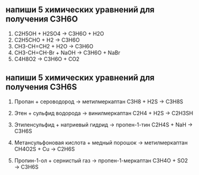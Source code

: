 ## напиши 5 химических уравнений для получения C3H6O

1) C2H5OH + H2SO4 → C3H6O + H2O 
2) C2H5CHO + H2 → C3H6O 
3) CH3-CH=CH2 + H2O → C3H6O 
4) CH3-CH=CH-Br + NaOH → C3H6O + NaBr 
5) C4H8O2 → C3H6O + CO2

## напиши 5 химических уравнений для получения C3H6S

1. Пропан + сероводород → метилмеркаптан
C3H8 + H2S → C3H8S

2. Этен + сульфид водорода → винилмеркаптан
C2H4 + H2S → C2H3SH

3. Этиленсульфид + натриевый гидрид → пропен-1-тин
C2H4S + NaH → C3H6S

4. Метансульфоновая кислота + медный порошок → метилмеркаптан
CH4O2S + Cu → C2H6S

5. Пропин-1-ол + сернистый газ → пропен-1-меркаптан
C3H4O + SO2 → C3H6S
